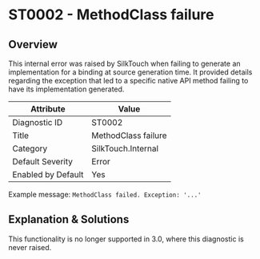 # ST0002 - MethodClass failure

## Overview

This internal error was raised by SilkTouch when failing to generate an implementation for a binding at source
generation time. It provided details regarding the exception that led to a specific native API method failing to have
its implementation generated.

| Attribute          | Value               |
|--------------------|---------------------|
| Diagnostic ID      | ST0002              |
| Title              | MethodClass failure |
| Category           | SilkTouch.Internal  |
| Default Severity   | Error               |
| Enabled by Default | Yes                 |

Example message: `MethodClass failed. Exception: '...'`

## Explanation & Solutions

This functionality is no longer supported in 3.0, where this diagnostic is never raised.
